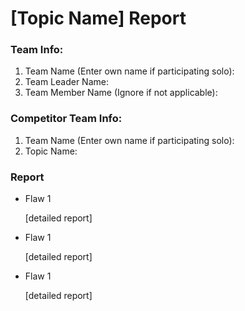 # [Topic Name] Report

### Team Info:
1. Team Name (Enter own name if participating solo):
2. Team Leader Name:
3. Team Member Name (Ignore if not applicable):

### Competitor Team Info:
1. Team Name (Enter own name if participating solo):
2. Topic Name:

### Report
- Flaw 1

  [detailed report]


- Flaw 1

  [detailed report]

  
- Flaw 1

  [detailed report]
